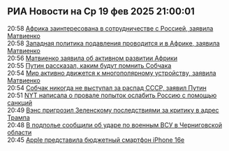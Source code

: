 <h2>РИА Новости на Ср 19 фев 2025 21:00:01</h2>
<div class="rssn table">
  <span class="smaller gray hspace">20:58</span> <a class="nodecor" href="https://ria.ru/20250219/matvienko-2000403695.html">Африка заинтересована в сотрудничестве с Россией, заявила Матвиенко</a>
</div>
<div class="rssn table">
  <span class="smaller gray hspace">20:58</span> <a class="nodecor" href="https://ria.ru/20250219/afrika-2000403586.html">Западная политика подавления проводится и в Африке, заявила Матвиенко</a>
</div>
<div class="rssn table">
  <span class="smaller gray hspace">20:56</span> <a class="nodecor" href="https://ria.ru/20250219/matvienko-2000403351.html">Матвиенко заявила об активном развитии Африки</a>
</div>
<div class="rssn table">
  <span class="smaller gray hspace">20:55</span> <a class="nodecor" href="https://ria.ru/20250219/sobchak-2000403004.html">Путин рассказал, каким будут помнить Собчака</a>
</div>
<div class="rssn table">
  <span class="smaller gray hspace">20:54</span> <a class="nodecor" href="https://ria.ru/20250219/matvienko-2000402872.html">Мир активно движется к многополярному устройству, заявила Матвиенко</a>
</div>
<div class="rssn table">
  <span class="smaller gray hspace">20:54</span> <a class="nodecor" href="https://ria.ru/20250219/sobchak-2000402614.html">Собчак никогда не выступал за распад СССР, заявил Путин</a>
</div>
<div class="rssn table">
  <span class="smaller gray hspace">20:51</span> <a class="nodecor" href="https://ria.ru/20250219/sanktsii-2000401758.html">NYT написала о провале попыток ослабить Россию с помощью санкций</a>
</div>
<div class="rssn table">
  <span class="smaller gray hspace">20:49</span> <a class="nodecor" href="https://ria.ru/20250219/vens-2000401640.html">Вэнс пригрозил Зеленскому последствиями за критику в адрес Трампа</a>
</div>
<div class="rssn table">
  <span class="smaller gray hspace">20:48</span> <a class="nodecor" href="https://ria.ru/20250219/podpole-2000401336.html">В подполье сообщили об ударе по военным ВСУ в Черниговской области</a>
</div>
<div class="rssn table">
  <span class="smaller gray hspace">20:45</span> <a class="nodecor" href="https://ria.ru/20250219/apple-2000400523.html">Apple представила бюджетный смартфон iPhone 16e</a>
</div>